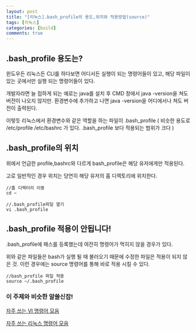 ```yaml
---
layout: post
title: "[리눅스].bash_profile의 용도,위치와 적용방법(source)"
tags: [리눅스]
categories: [build]
comments: true
---
```


## .bash_profile 용도는?
 윈도우든 리눅스든 CLI를 하다보면 어디서든 실행이 되는 명령어들이 있고, 해당 파일이 있는 곳에서만 실행 되는 명령어들이 있다.
 
 개발자라면 늘 접하게 되는 예로는 java를 설치 후 CMD 창에서 java -version을 쳐도 버전이 나오지 않지만. 환경변수에 추가하고 나면 java -version을 어디에서나 쳐도 버전이 출력된다.

이렇듯 리눅스에서 환경변수와 같은 역할을 하는 파일이 .bash_profile
( 비슷한 용도로 /etc/profile /etc/bashrc 가 있다. .bash_profile 보다 적용되는 범위가 크다 )

## .bash_profile의 위치

위에서 언급한 profile,bashrc와 다르게 bash_profile은 해당 유저에게만 적용된다.

고로 일반적인 경우 위치는 당연히 해당 유저의 홈 디렉토리에 위치한다.

```aidl
//홈 디렉터리 이동
cd ~

//.bash_profile파일 열기
vi .bash_profile
```

## .bash_profile 적용이 안됩니다!

.bash_profile에 패스를 등록했는데 여전히 명령어가 먹히지 않을 경우가 있다.

위와 같은 파일들은 bash가 실행 될 때 불러오기 때문에 수정한 파일은 적용이 되지 않은 것.
이런 경우에는 source 명령어를 통해 바로 적용 시킬 수 있다.
```aidl
//bash_profile 파일 적용
source ~/.bash_profile
```

### 이 주제와 비슷한 알쓸신잡!
[자주 쓰는 VI 명령어 모음](https://sehwan93.github.io/build/2022-09-07-vi/)

[자주 쓰는 리눅스 명령어 모음](https://sehwan93.github.io/build/2020-09-14-LinuxCommand1/)
